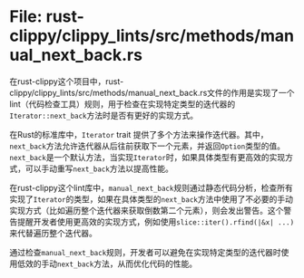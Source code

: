 # File: rust-clippy/clippy_lints/src/methods/manual_next_back.rs

在rust-clippy这个项目中，rust-clippy/clippy_lints/src/methods/manual_next_back.rs文件的作用是实现了一个lint（代码检查工具）规则，用于检查在实现特定类型的迭代器的`Iterator::next_back`方法时是否有更好的实现方式。

在Rust的标准库中，`Iterator` trait 提供了多个方法来操作迭代器。其中，`next_back`方法允许迭代器从后往前获取下一个元素，并返回`Option`类型的值。`next_back`是一个默认方法，当实现`Iterator`时，如果具体类型有更高效的实现方式，可以手动重写`next_back`方法以提高性能。

在rust-clippy这个lint库中，`manual_next_back`规则通过静态代码分析，检查所有实现了`Iterator`的类型，如果在具体类型的`next_back`方法中使用了不必要的手动实现方式（比如遍历整个迭代器来获取倒数第二个元素），则会发出警告。这个警告提醒开发者使用更高效的实现方式，例如使用`slice::iter().rfind(|&x| ...)`来代替遍历整个迭代器。

通过检查`manual_next_back`规则，开发者可以避免在实现特定类型的迭代器时使用低效的手动`next_back`方法，从而优化代码的性能。

